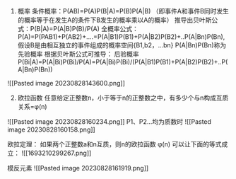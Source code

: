 1. 概率
	条件概率：P(AB)=P(A)P(B|A)=P(B)P(A|B)  （即事件A和事件B同时发生的概率等于在发生A的条件下B发生的概率乘以A的概率）
	推导出贝叶斯公式：P(B|A)=P(A|B)P(B)/P(A)
	全概率公式：P(A)=P(PAB1)+P(AB2)+....=P(A|B1)P(B1)+P(A|B2)P(B2)+..P(A|Bn)P(Bn),假设B是由相互独立的事件组成的概率空间{B1,b2，...bn}
	P(A|Bn)P(Bn)称为先验概率
	根据贝叶斯公式可推导：
	后验概率P(Bi|A)=P(A|Bi)P(Bi)/P(A)=P(A|Bi)P(Bi)/(P(A|B1)P(B1)+P(A|B2)P(B2)+..P(A|Bn)P(Bn))
	
![[Pasted image 20230828143600.png]]

2. 欧拉函数
任意给定正整数n，小于等于n的正整数之中，有多少个与n构成互质关系=φ(n)

![[Pasted image 20230828160234.png]]
P1、P2...均为质数时
![[Pasted image 20230828160158.png]]

欧拉定理：
如果两个正整数a和n互质，则n的欧拉函数 φ(n) 可以让下面的等式成立：
![[1693210299267.png]]

模反元素
![[Pasted image 20230828161919.png]]
